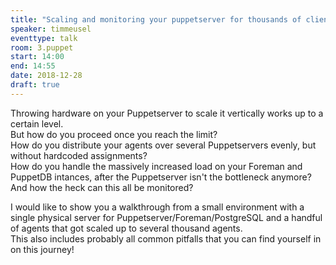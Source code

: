 ```yaml
---
title: "Scaling and monitoring your puppetserver for thousands of clients - including all pitfalls!"
speaker: timmeusel
eventtype: talk
room: 3.puppet
start: 14:00
end: 14:55
date: 2018-12-28
draft: true
---
```


Throwing hardware on your Puppetserver to scale it vertically works up to a certain level.  
But how do you proceed once you reach the limit?  
How do you distribute your agents over several Puppetservers evenly, but without hardcoded assignments?  
How do you handle the massively increased load on your Foreman and PuppetDB intances,
after the Puppetserver isn't the bottleneck anymore?  
And how the heck can this all be monitored?  

I would like to show you a walkthrough from a small environment with a single physical server for Puppetserver/Foreman/PostgreSQL
and a handful of agents that got scaled up to several thousand agents.  
This also includes probably all common pitfalls that you can find yourself in on this journey!  

